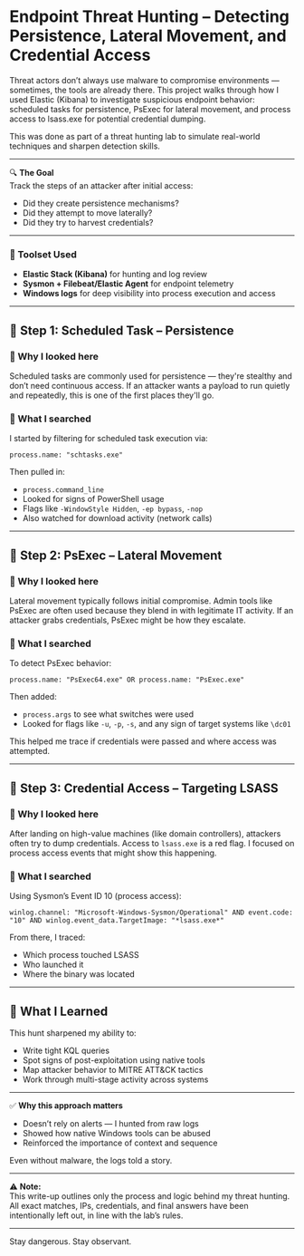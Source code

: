 # Endpoint Threat Hunting – Detecting Persistence, Lateral Movement, and Credential Access

Threat actors don’t always use malware to compromise environments — sometimes, the tools are already there. This project walks through how I used Elastic (Kibana) to investigate suspicious endpoint behavior: scheduled tasks for persistence, PsExec for lateral movement, and process access to lsass.exe for potential credential dumping.

This was done as part of a threat hunting lab to simulate real-world techniques and sharpen detection skills.

---

🔍 **The Goal**  
Track the steps of an attacker after initial access:
- Did they create persistence mechanisms?
- Did they attempt to move laterally?
- Did they try to harvest credentials?

---

### 🧱 Toolset Used
- **Elastic Stack (Kibana)** for hunting and log review  
- **Sysmon + Filebeat/Elastic Agent** for endpoint telemetry  
- **Windows logs** for deep visibility into process execution and access  

---

## 🧪 Step 1: Scheduled Task – Persistence

### 🎯 Why I looked here  
Scheduled tasks are commonly used for persistence — they're stealthy and don’t need continuous access. If an attacker wants a payload to run quietly and repeatedly, this is one of the first places they'll go.

### 🔎 What I searched
I started by filtering for scheduled task execution via:
```
process.name: "schtasks.exe"
```

Then pulled in:
- `process.command_line`  
- Looked for signs of PowerShell usage  
- Flags like `-WindowStyle Hidden`, `-ep bypass`, `-nop`  
- Also watched for download activity (network calls)

---

## 🧪 Step 2: PsExec – Lateral Movement

### 🎯 Why I looked here  
Lateral movement typically follows initial compromise. Admin tools like PsExec are often used because they blend in with legitimate IT activity. If an attacker grabs credentials, PsExec might be how they escalate.

### 🔎 What I searched
To detect PsExec behavior:
```
process.name: "PsExec64.exe" OR process.name: "PsExec.exe"
```

Then added:
- `process.args` to see what switches were used  
- Looked for flags like `-u`, `-p`, `-s`, and any sign of target systems like `\dc01`

This helped me trace if credentials were passed and where access was attempted.

---

## 🧪 Step 3: Credential Access – Targeting LSASS

### 🎯 Why I looked here  
After landing on high-value machines (like domain controllers), attackers often try to dump credentials. Access to `lsass.exe` is a red flag. I focused on process access events that might show this happening.

### 🔎 What I searched
Using Sysmon’s Event ID 10 (process access):
```
winlog.channel: "Microsoft-Windows-Sysmon/Operational" AND event.code: "10" AND winlog.event_data.TargetImage: "*lsass.exe*"
```

From there, I traced:
- Which process touched LSASS  
- Who launched it  
- Where the binary was located

---

## 🧠 What I Learned

This hunt sharpened my ability to:
- Write tight KQL queries  
- Spot signs of post-exploitation using native tools  
- Map attacker behavior to MITRE ATT&CK tactics  
- Work through multi-stage activity across systems

---

✅ **Why this approach matters**
- Doesn’t rely on alerts — I hunted from raw logs  
- Showed how native Windows tools can be abused  
- Reinforced the importance of context and sequence  

Even without malware, the logs told a story.

---

⚠️ **Note:**  
This write-up outlines only the process and logic behind my threat hunting. All exact matches, IPs, credentials, and final answers have been intentionally left out, in line with the lab’s rules.

---

Stay dangerous. Stay observant.